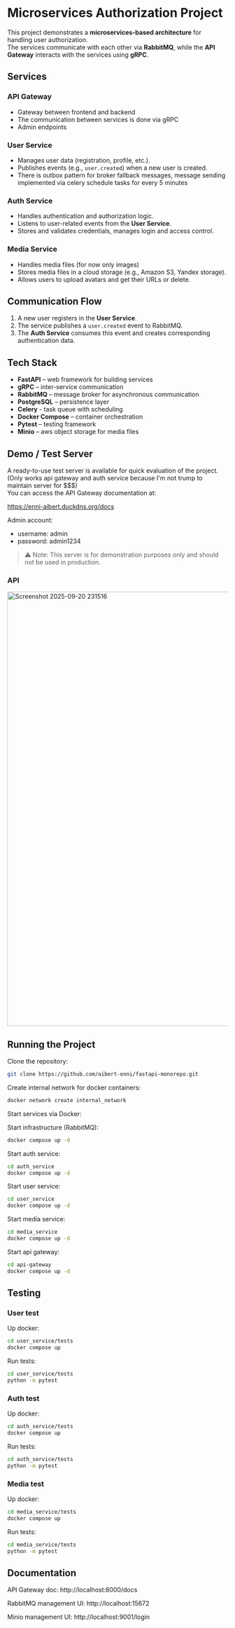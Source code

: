 # Microservices Authorization Project

This project demonstrates a **microservices-based architecture** for handling user authorization.  
The services communicate with each other via **RabbitMQ**, while the **API Gateway** interacts with the services using **gRPC**.

## Services

### API Gateway
- Gateway between frontend and backend
- The communication between services is done via gRPC
- Admin endpoints

### User Service
- Manages user data (registration, profile, etc.).
- Publishes events (e.g., `user.created`) when a new user is created.
- There is outbox pattern for broker fallback messages, message sending implemented via celery schedule tasks for every 5 minutes

### Auth Service
- Handles authentication and authorization logic.
- Listens to user-related events from the **User Service**.
- Stores and validates credentials, manages login and access control.

### Media Service
- Handles media files (for now only images)
- Stores media files in a cloud storage (e.g., Amazon S3, Yandex storage).
- Allows users to upload avatars and get their URLs or delete.

## Communication Flow

1. A new user registers in the **User Service**.
2. The service publishes a `user.created` event to RabbitMQ.
3. The **Auth Service** consumes this event and creates corresponding authentication data.

## Tech Stack

- **FastAPI** – web framework for building services
- **gRPC** – inter-service communication
- **RabbitMQ** – message broker for asynchronous communication
- **PostgreSQL** – persistence layer
- **Celery** - task queue with scheduling
- **Docker Compose** – container orchestration
- **Pytest** – testing framework
- **Minio** – aws object storage for media files

## Demo / Test Server

A ready-to-use test server is available for quick evaluation of the project.(Only works api gateway and auth service because I'm not trump to maintain server for $$$)  
You can access the API Gateway documentation at:

https://enni-aibert.duckdns.org/docs

Admin account:
- username: admin
- password: admin1234

> ⚠️ Note: This server is for demonstration purposes only and should not be used in production. 

### API
<img width="1918" height="991" alt="Screenshot 2025-09-20 231516" src="https://github.com/user-attachments/assets/56d23a64-2a2b-4380-b3b5-37c1920d515b" />


## Running the Project

Clone the repository:

```bash
git clone https://github.com/aibert-enni/fastapi-monorepo.git
```

Create internal network for docker containers:
```bash
docker network create internal_network
```

Start services via Docker:

Start infrastructure (RabbitMQ):

```bash
docker compose up -d
```


Start auth service:
```bash
cd auth_service
docker compose up -d
```

Start user service:
```bash
cd user_service
docker compose up -d
```

Start media service:
```bash
cd media_service
docker compose up -d
```

Start api gateway:
```bash
cd api-gateway
docker compose up -d
```

## Testing
### User test
Up docker:
```bash
cd user_service/tests
docker compose up
```
Run tests:
```bash
cd user_service/tests
python -m pytest
```
### Auth test
Up docker:
```bash
cd auth_service/tests
docker compose up
```
Run tests:
```bash
cd auth_service/tests
python -m pytest
```

### Media test
Up docker:
```bash
cd media_service/tests
docker compose up
```
Run tests:
```bash
cd media_service/tests
python -m pytest
```

## Documentation
API Gateway doc: http://localhost:8000/docs

RabbitMQ management UI: http://localhost:15672

Minio management UI: http://localhost:9001/login 
